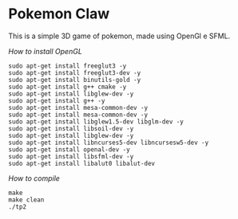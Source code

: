 # Pokemon Claw
This is a simple 3D game of pokemon, made using OpenGl e SFML.

*How to install OpenGL*

    sudo apt-get install freeglut3 -y 
    sudo apt-get install freeglut3-dev -y 
    sudo apt-get install binutils-gold -y 
    sudo apt-get install g++ cmake -y 
    sudo apt-get install libglew-dev -y
    sudo apt-get install g++ -y 
    sudo apt-get install mesa-common-dev -y 
    sudo apt-get install mesa-common-dev -y 
    sudo apt-get install libglew1.5-dev libglm-dev -y
    sudo apt-get install libsoil-dev -y
    sudo apt-get install libglew-dev -y 
    sudo apt-get install libncurses5-dev libncursesw5-dev -y 
    sudo apt-get install openal-dev -y
    sudo apt-get install libsfml-dev -y
    sudo apt-get install libalut0 libalut-dev


*How to compile*

    make
    make clean
    ./tp2
